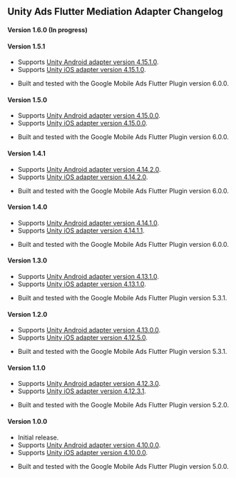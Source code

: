 ## Unity Ads Flutter Mediation Adapter Changelog

#### Version 1.6.0 (In progress)

#### Version 1.5.1
- Supports [Unity Android adapter version 4.15.1.0](https://github.com/googleads/googleads-mobile-android-mediation/blob/main/ThirdPartyAdapters/unity/CHANGELOG.md#version-41510).
- Supports [Unity iOS adapter version 4.15.1.0](https://github.com/googleads/googleads-mobile-ios-mediation/blob/main/adapters/Unity/CHANGELOG.md#version-41510).
* Built and tested with the Google Mobile Ads Flutter Plugin version 6.0.0.

#### Version 1.5.0
- Supports [Unity Android adapter version 4.15.0.0](https://github.com/googleads/googleads-mobile-android-mediation/blob/main/ThirdPartyAdapters/unity/CHANGELOG.md#version-41500).
- Supports [Unity iOS adapter version 4.15.0.0](https://github.com/googleads/googleads-mobile-ios-mediation/blob/main/adapters/Unity/CHANGELOG.md#version-41500).
* Built and tested with the Google Mobile Ads Flutter Plugin version 6.0.0.

#### Version 1.4.1
- Supports [Unity Android adapter version 4.14.2.0](https://github.com/googleads/googleads-mobile-android-mediation/blob/main/ThirdPartyAdapters/unity/CHANGELOG.md#version-41420).
- Supports [Unity iOS adapter version 4.14.2.0](https://github.com/googleads/googleads-mobile-ios-mediation/blob/main/adapters/Unity/CHANGELOG.md#version-41420).
* Built and tested with the Google Mobile Ads Flutter Plugin version 6.0.0.

#### Version 1.4.0
- Supports [Unity Android adapter version 4.14.1.0](https://github.com/googleads/googleads-mobile-android-mediation/blob/main/ThirdPartyAdapters/unity/CHANGELOG.md#version-41410).
- Supports [Unity iOS adapter version 4.14.1.1](https://github.com/googleads/googleads-mobile-ios-mediation/blob/main/adapters/Unity/CHANGELOG.md#version-41411).
* Built and tested with the Google Mobile Ads Flutter Plugin version 6.0.0.

#### Version 1.3.0
- Supports [Unity Android adapter version 4.13.1.0](https://github.com/googleads/googleads-mobile-android-mediation/blob/main/ThirdPartyAdapters/unity/CHANGELOG.md#version-41310).
- Supports [Unity iOS adapter version 4.13.1.0](https://github.com/googleads/googleads-mobile-ios-mediation/blob/main/adapters/Unity/CHANGELOG.md#version-41310).
* Built and tested with the Google Mobile Ads Flutter Plugin version 5.3.1.

#### Version 1.2.0
- Supports [Unity Android adapter version 4.13.0.0](https://github.com/googleads/googleads-mobile-android-mediation/blob/main/ThirdPartyAdapters/unity/CHANGELOG.md#version-41300).
- Supports [Unity iOS adapter version 4.12.5.0](https://github.com/googleads/googleads-mobile-ios-mediation/blob/main/adapters/Unity/CHANGELOG.md#version-41250).
* Built and tested with the Google Mobile Ads Flutter Plugin version 5.3.1.

#### Version 1.1.0
- Supports [Unity Android adapter version 4.12.3.0](https://github.com/googleads/googleads-mobile-android-mediation/blob/main/ThirdPartyAdapters/unity/CHANGELOG.md#version-41230).
- Supports [Unity iOS adapter version 4.12.3.1](https://github.com/googleads/googleads-mobile-ios-mediation/blob/main/adapters/Unity/CHANGELOG.md#version-41231).
* Built and tested with the Google Mobile Ads Flutter Plugin version 5.2.0.

#### Version 1.0.0
- Initial release.
- Supports [Unity Android adapter version 4.10.0.0](https://github.com/googleads/googleads-mobile-android-mediation/blob/main/ThirdPartyAdapters/unity/CHANGELOG.md#version-41000).
- Supports [Unity iOS adapter version 4.10.0.0](https://github.com/googleads/googleads-mobile-ios-mediation/blob/main/adapters/Unity/CHANGELOG.md#version-41000).
* Built and tested with the Google Mobile Ads Flutter Plugin version 5.0.0.
